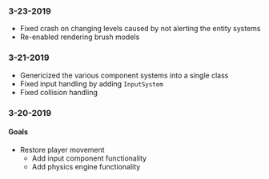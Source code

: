 ### 3-23-2019
* Fixed crash on changing levels caused by not alerting the entity systems
* Re-enabled rendering brush models

### 3-21-2019
* Genericized the various component systems into a single class
* Fixed input handling by adding `InputSystem`
* Fixed collision handling

### 3-20-2019
#### Goals
* Restore player movement
    * Add input component functionality
    * Add physics engine functionality